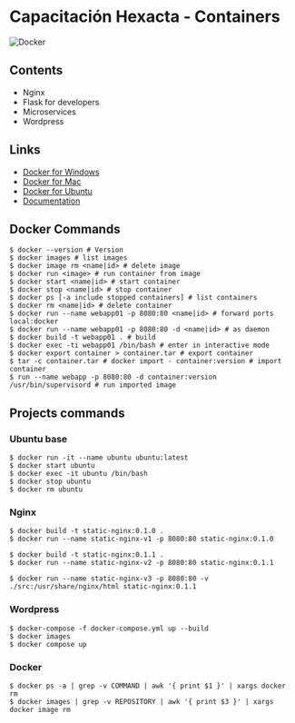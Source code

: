 # Capacitación Hexacta - Containers

![Docker](http://i.imgur.com/l5jHUaV.png)

## Contents

* Nginx
* Flask for developers
* Microservices
* Wordpress

## Links

* [Docker for Windows](https://www.docker.com/docker-windows)
* [Docker for Mac](https://www.docker.com/docker-mac)
* [Docker for Ubuntu](https://www.docker.com/docker-ubuntu)
* [Documentation](https://docs.docker.com/)

## Docker Commands

```
$ docker --version # Version
$ docker images # list images
$ docker image rm <name|id> # delete image
$ docker run <image> # run container from image
$ docker start <name|id> # start container
$ docker stop <name|id> # stop container
$ docker ps [-a include stopped containers] # list containers
$ docker rm <name|id> # delete container
$ docker run --name webapp01 -p 8080:80 <name|id> # forward ports local:docker
$ docker run --name webapp01 -p 8080:80 -d <name|id> # as daemon
$ docker build -t webapp01 . # build
$ docker exec -ti webapp01 /bin/bash # enter in interactive mode
$ docker export container > container.tar # export container
$ tar -c container.tar # docker import - container:version # import container
$ run --name webapp -p 8080:80 -d container:version /usr/bin/supervisord # run imported image
```

## Projects commands

### Ubuntu base

```
$ docker run -it --name ubuntu ubuntu:latest
$ docker start ubuntu
$ docker exec -it ubuntu /bin/bash
$ docker stop ubuntu
$ docker rm ubuntu
```

### Nginx

```
$ docker build -t static-nginx:0.1.0 .
$ docker run --name static-nginx-v1 -p 8080:80 static-nginx:0.1.0

$ docker build -t static-nginx:0.1.1 .
$ docker run --name static-nginx-v2 -p 8080:80 static-nginx:0.1.1

$ docker run --name static-nginx-v3 -p 8080:80 -v ./src:/usr/share/nginx/html static-nginx:0.1.1

```

### Wordpress

```
$ docker-compose -f docker-compose.yml up --build
$ docker images
$ docker compose up
```

### Docker

```
$ docker ps -a | grep -v COMMAND | awk '{ print $1 }' | xargs docker rm 
$ docker images | grep -v REPOSITORY | awk '{ print $3 }' | xargs docker image rm
```